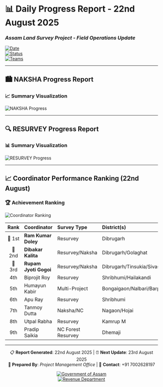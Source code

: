 
# 📊 Daily Progress Report - **22nd August 2025**
### *Assam Land Survey Project - Field Operations Update*

[![Date](https://img.shields.io/badge/Report_Date-22nd_August_2025-blue)](https://github.com)  
[![Status](https://img.shields.io/badge/Status-Active_Operations-green)](https://github.com)  
[![Teams](https://img.shields.io/badge/Active_Teams-Multiple_Circles-orange)](https://github.com)  

---

## 🏙️ **NAKSHA Progress Report**  

### 📈 **Summary Visualization**
![NAKSHA Progress](naksha_progress.png)

---

## 🔍 **RESURVEY Progress Report**  

### 📊 **Summary Visualization**
![RESURVEY Progress](resurvey_progress.png)

---

## 📈 **Coordinator Performance Ranking (22nd August)**  

### 🏆 Achievement Ranking  
![Coordinator Ranking](coordinator_ranking.png)

| **Rank** | **Coordinator** | **Survey Type** | **District(s)** | **Target** | **Achieved** | **Rate** |
|:--------:|:----------------|:----------------|:----------------|:----------:|:------------:|:-------:|
| 🥇 1st | **Ram Kumar Doley** | Resurvey | Dibrugarh | 1,375 | **564** | **41.0%** |
| 🥈 2nd | **Dibakar Kalita** | Resurvey/Naksha | Dibrugarh/Golaghat | 695 | **207** | **29.8%** |
| 🥉 3rd | **Rupam Jyoti Gogoi** | Resurvey/Naksha | Dibrugarh/Tinsukia/Sivasagar | 1,825 | **453** | **24.8%** |
| 4th | Biprojit Roy | Resurvey | Shribhumi/Hailakandi | 1,925 | **404** | **21.0%** |
| 5th | Humayun Kabir | Multi-Project | Bongaigaon/Nalbari/Barpeta/Dhubri | 1,415 | **198** | **14.0%** |
| 6th | Apu Ray | Resurvey | Shribhumi | 2,125 | **264** | **12.4%** |
| 7th | Tanmoy Dutta | Naksha/NC | Nagaon/Hojai | 770 | **73** | **9.5%** |
| 8th | Utpal Rabha | Resurvey | Kamrup M | 720 | **38** | **5.3%** |
| 9th | Pradip Saikia | NC Forest Resurvey | Dhemaji | 600 | **0** | **0.0%** |

---

<div align="center">

📋 **Report Generated**: 22nd August 2025 | ⏰ **Next Update**: 23rd August 2025  
👤 **Prepared By**: *Project Management Office* | 📧 **Contact**: +91 7002628197  

[![Government of Assam](https://img.shields.io/badge/Government_of-Assam-green)](https://assam.gov.in)  
[![Revenue Department](https://img.shields.io/badge/Revenue-Department-blue)](https://revenue.assam.gov.in)  

</div>  
